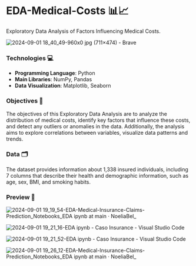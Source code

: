 # EDA-Medical-Costs 📊📈
Exploratory Data Analysis of Factors Influencing Medical Costs.

![2024-09-01 18_40_49-960x0 jpg (711×474) - Brave](https://github.com/user-attachments/assets/0d1d04c0-1282-4386-97b9-2aa5dcce798d)

### Technologies 💻 
- **Programming Language**: Python
- **Main Libraries**: NumPy, Pandas
- **Data Visualization**: Matplotlib, Seaborn
  
### Objectives 🎯
The objectives of this Exploratory Data Analysis are to analyze the distribution of medical costs, identify key factors that influence these costs, and detect any outliers or anomalies in the data. Additionally, the analysis aims to explore correlations between variables, visualize data patterns and trends.

### Data 🗂️
The dataset provides information about 1,338 insured individuals, including 7 columns that describe their health and demographic information, such as age, sex, BMI, and smoking habits.

### Preview 👀

![2024-09-01 19_19_54-EDA-Medical-Insurance-Claims-Prediction_Notebooks_EDA ipynb at main · NoeliaBel_](https://github.com/user-attachments/assets/0c27ebaa-f96c-4613-81fc-c9aba32c0c92)

![2024-09-01 19_21_16-EDA ipynb - Caso Insurance - Visual Studio Code](https://github.com/user-attachments/assets/bb8f8ad3-5ce9-45cc-8979-3d8c26dedc57)

![2024-09-01 19_21_52-EDA ipynb - Caso Insurance - Visual Studio Code](https://github.com/user-attachments/assets/2bd02031-b677-4b3b-be11-b38133ead92d)

![2024-09-01 19_26_12-EDA-Medical-Insurance-Claims-Prediction_Notebooks_EDA ipynb at main · NoeliaBel_](https://github.com/user-attachments/assets/e9c5b495-8eb3-4fe0-ba05-25bd68d79851)




